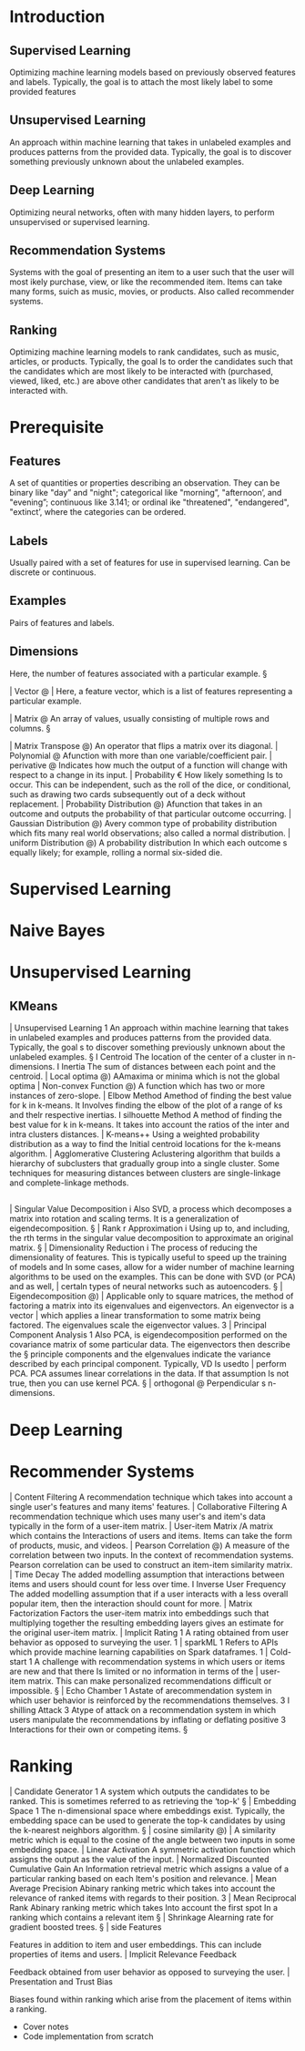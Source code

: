 # Introduction

## Supervised Learning

Optimizing machine learning models based on previously observed features and labels. Typically, the goal is to attach the most likely label to some provided features

## Unsupervised Learning

An approach within machine learning that takes in unlabeled examples and produces patterns from the provided data. Typically, the goal is to discover something previously unknown about the unlabeled examples.

## Deep Learning

Optimizing neural networks, often with many hidden layers, to perform unsupervised or supervised learning.

## Recommendation Systems 

Systems with the goal of presenting an item to a user such that the user will most ikely purchase, view, or like the recommended item. Items can take many forms, suich as music, movies, or products. Also called recommender systems.

## Ranking

Optimizing machine learning models to rank candidates, such as music, articles, or products. Typically, the goal Is to order the candidates such that the candidates which are most likely to be interacted with (purchased, viewed, liked, etc.) are above other candidates that aren't as likely to be interacted with.

# Prerequisite

## Features

A set of quantities or properties describing an observation. They can be binary like "day” and "night"; categorical like "morning”, "afternoon’, and "evening”; continuous like 3.141; or ordinal ike "threatened", "endangered", "extinct’, where the categories can be ordered. 

## Labels

Usually paired with a set of features for use in supervised learning. Can be discrete or continuous.

## Examples

Pairs of features and labels.

## Dimensions
Here, the number of features associated with a particular example. §

| Vector @ |
Here, a feature vector, which is a list of features representing a particular example.

| Matrix @
An array of values, usually consisting of multiple rows and columns. §

| Matrix Transpose @)
An operator that flips a matrix over its diagonal.
| Polynomial @
Afunction with more than one variable/coefficient pair.
| perivative @
Indicates how much the output of a function will change with respect to a change in its input.
| Probability €
How likely something Is to occur. This can be independent, such as the roll of the dice, or conditional, such as drawing two cards
subsequently out of a deck without replacement.
| Probability Distribution @)
Afunction that takes in an outcome and outputs the probability of that particular outcome occurring.
| Gaussian Distribution @)
Avery common type of probability distribution which fits many real world observations; also called a normal distribution.
| uniform Distribution @)
A probability distribution In which each outcome s equally likely; for example, rolling a normal six-sided die.

# Supervised Learning

# Naive Bayes

# Unsupervised Learning

## KMeans
| Unsupervised Learning 1
An approach within machine learning that takes in unlabeled examples and produces patterns from the provided data. Typically, the
goal s to discover something previously unknown about the unlabeled examples. §
I Centroid
The location of the center of a cluster in n-dimensions.
I Inertia
The sum of distances between each point and the centroid.
| Local optima @)
AAmaxima or minima which is not the global optima
| Non-convex Function @)
A function which has two or more instances of zero-slope.
| Elbow Method
Amethod of finding the best value for k in k-means. It Involves finding the elbow of the plot of a range of ks and thelr respective
inertias.
I silhouette Method
A method of finding the best value for k in k-means. It takes into account the ratios of the inter and intra clusters distances.
| K-means++
Using a weighted probability distribution as a way to find the Initial centroid locations for the k-means algorithm.
| Agglomerative Clustering
Aclustering algorithm that builds a hierarchy of subclusters that gradually group into a single cluster. Some techniques for measuring
distances between clusters are single-linkage and complete-linkage methods.

## 
| Singular Value Decomposition i
Also SVD, a process which decomposes a matrix into rotation and scaling terms. It is a generalization of eigendecomposition. §
| Rank r Approximation i
Using up to, and including, the rth terms in the singular value decomposition to approximate an original matrix. §
| Dimensionality Reduction i
The process of reducing the dimensionality of features. This is typically useful to speed up the training of models and In some cases,
allow for a wider number of machine learning algorithms to be used on the examples. This can be done with SVD (or PCA) and as well, |
certaln types of neural networks such as autoencoders. §
| Eigendecomposition @) |
Applicable only to square matrices, the method of factoring a matrix into its eigenvalues and eigenvectors. An eigenvector is a vector |
which applies a linear transformation to some matrix being factored. The eigenvalues scale the eigenvector values. 3
| Principal Component Analysis 1
Also PCA, is eigendecomposition performed on the covariance matrix of some particular data. The eigenvectors then describe the §
principle components and the elgenvalues indicate the variance described by each principal component. Typically, VD Is usedto |
perform PCA. PCA assumes linear correlations in the data. If that assumption Is not true, then you can use kernel PCA. §
| orthogonal @
Perpendicular s n-dimensions.

# Deep Learning

# Recommender Systems
| Content Filtering
A recommendation technique which takes into account a single user's features and many items' features.
| Collaborative Filtering
A recommendation technique which uses many user's and item's data typically in the form of a user-item matrix.
| User-item Matrix
/A matrix which contains the Interactions of users and items. Items can take the form of products, music, and videos.
| Pearson Correlation @)
A measure of the correlation between two inputs. In the context of recommendation systems. Pearson correlation can be used to
construct an item-item similarity matrix.
| Time Decay
The added modelling assumption that interactions between items and users should count for less over time.
I Inverse User Frequency
The added modelling assumption that if a user interacts with a less overall popular item, then the interaction should count for more.
| Matrix Factorization
Factors the user-item matrix into embeddings such that multiplying together the resulting embedding layers gives an estimate for the
original user-item matrix.
| Implicit Rating 1
A rating obtained from user behavior as opposed to surveying the user. 1
| sparkML 1
Refers to APIs which provide machine learning capabilities on Spark dataframes. 1
| Cold-start 1
A challenge with recommendation systems in which users or items are new and that there Is limited or no information in terms of the |
user-item matrix. This can make personalized recommendations difficult or impossible. §
| Echo Chamber 1
Astate of arecommendation system in which user behavior is reinforced by the recommendations themselves. 3
I shilling Attack 3
Atype of attack on a recommendation system in which users manipulate the recommendations by inflating or deflating positive 3
Interactions for their own or competing items. §

# Ranking
| Candidate Generator 1
A system which outputs the candidates to be ranked. This is sometimes referred to as retrieving the ‘top-k' §
| Embedding Space 1
The n-dimensional space where embeddings exist. Typically, the embedding space can be used to generate the top-k candidates by
using the k-nearest neighbors algorithm. §
| cosine similarity @) |
A similarity metric which is equal to the cosine of the angle between two inputs in some embedding space.
| Linear Activation
A symmetric activation function which assigns the output as the value of the input.
| Normalized Discounted Cumulative Gain
An Information retrieval metric which assigns a value of a particular ranking based on each Item's position and relevance.
| Mean Average Precision
Abinary ranking metric which takes into account the relevance of ranked items with regards to their position. 3
| Mean Reciprocal Rank
Abinary ranking metric which takes Into account the first spot In a ranking which contains a relevant item §
| Shrinkage
Alearning rate for gradient boosted trees. §
| side Features

Features in addition to item and user embeddings. This can include properties of items and users.
| Implicit Relevance Feedback

Feedback obtained from user behavior as opposed to surveying the user.
| Presentation and Trust Bias

Biases found within ranking which arise from the placement of items within a ranking.

- Cover notes
- Code implementation from scratch
